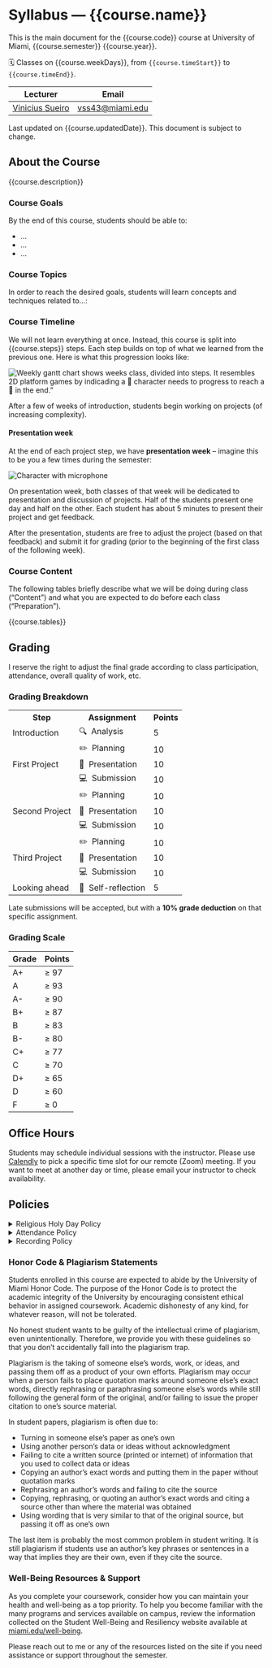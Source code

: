 # Syllabus — {{course.name}}

This is the main document for the {{course.code}} course at University of Miami, {{course.semester}} {{course.year}}.

🗓 Classes on {{course.weekDays}}, from `{{course.timeStart}}` to `{{course.timeEnd}}`.

| Lecturer                                                          | Email           |
| ----------------------------------------------------------------- | --------------- |
| [Vinicius Sueiro](https://com.miami.edu/profile/vinicius-sueiro/) | vss43@miami.edu |

Last updated on {{course.updatedDate}}. This document is subject to change.

## About the Course

{{course.description}}

### Course Goals

By the end of this course, students should be able to:

- …
- …
- …

### Course Topics

In order to reach the desired goals, students will learn concepts and techniques related to…:

### Course Timeline

We will not learn everything at once. Instead, this course is split into {{course.steps}} steps. Each step builds on top of what we learned from the previous one. Here is what this progression looks like:

![Weekly gantt chart shows weeks class, divided into steps. It resembles 2D platform games by indicading a 🐥 character needs to progress to reach a 🔭 in the end.”](assets/cim643.png)

After a few of weeks of introduction, students begin working on projects (of increasing complexity).

#### Presentation week

At the end of each project step, we have **presentation week** – imagine this to be you a few times during the semester:

![Character with microphone](assets/presentation-week.png)

On presentation week, both classes of that week will be dedicated to presentation and discussion of projects. Half of the students present one day and half on the other. Each student has about 5 minutes to present their project and get feedback.

After the presentation, students are free to adjust the project (based on that feedback) and submit it for grading (prior to the beginning of the first class of the following week).

### Course Content

The following tables briefly describe what we will be doing during class (“Content”) and what you are expected to do before each class (“Preparation”).

{{course.tables}}

## Grading

I reserve the right to adjust the final grade according to class participation, attendance, overall
quality of work, etc.

### Grading Breakdown

<table>
    <tr>
        <th>Step</th>
        <th>Assignment</th>
        <th>Points</th>
    </tr>
    <tr>
        <td>Introduction</td>
        <td>🔍 &nbsp;Analysis</td>
        <td>5</td>
    </tr>
    <tr>
        <td rowspan=3>First Project</td>
        <td>✏️ &nbsp;Planning</td>
        <td>10</td>
    </tr>
    <tr>
        <td>🎤 &nbsp;Presentation</td>
        <td>10</td>
    </tr>
    <tr>
        <td>💻 &nbsp;Submission</td>
        <td>10</td>
    </tr>
    <tr>
        <td rowspan=3>Second Project</td>
        <td>✏️ &nbsp;Planning</td>
        <td>10</td>
    </tr>
    <tr>
        <td>🎤 &nbsp;Presentation</td>
        <td>10</td>
    </tr>
    <tr>
        <td>💻 &nbsp;Submission</td>
        <td>10</td>
    </tr>
    <tr>
        <td rowspan=3>Third Project</td>
        <td>✏️ &nbsp;Planning</td>
        <td>10</td>
    </tr>
    <tr>
        <td>🎤 &nbsp;Presentation</td>
        <td>10</td>
    </tr>
    <tr>
        <td>💻 &nbsp;Submission</td>
        <td>10</td>
    </tr>
    <tr>
        <td>Looking ahead</td>
        <td>🔭 &nbsp;Self-reflection</td>
        <td>5</td>
    </tr>
</table>

Late submissions will be accepted, but with a **10% grade deduction** on that specific assignment.

### Grading Scale

| Grade | Points |
| ----- | ------ |
| A+    | ≥ 97   |
| A     | ≥ 93   |
| A-    | ≥ 90   |
| B+    | ≥ 87   |
| B     | ≥ 83   |
| B-    | ≥ 80   |
| C+    | ≥ 77   |
| C     | ≥ 70   |
| D+    | ≥ 65   |
| D     | ≥ 60   |
| F     | ≥ 0    |

## Office Hours

Students may schedule individual sessions with the instructor. Please use [Calendly](https://calendly.com/vsueiro/office-hours) to pick a specific time slot for our remote (Zoom) meeting. If you want to meet at another day or time, please email your instructor to check availability.

## Policies

<details>
    <summary>Religious Holy Day Policy</summary>
    It is the student’s obligation to provide faculty members with notice of the dates they will be absent for religious holy days. Students are responsible for material covered in class regardless of their presence. The University’s complete Religious Holy Day Policy can be found in the current Bulletin.
</details>

<details>
    <summary>Attendance Policy</summary>
    Class attendance is critical to the success of hands-on classes, including class participation in discussions and completion of in-class assignments. All students are responsible for material covered in the classroom regardless of their presence; therefore, check the class Blackboard for announcements, assignment requirements and due dates. Do not email your instructor to find out what has been posted to Blackboard.
</details>

<details>
    <summary>Recording Policy</summary>
    Students are expressly prohibited from recording any part of this course. If any recordings are available to students, they are intended to supplement the classroom experience. Students are expected to follow appropriate University policies and maintain the security of passwords used to access recorded lectures. Recordings may not be reproduced, shared with those not in the class, or uploaded to other online environments.

    If the instructor or a University of Miami office plans any other uses for the recordings, beyond this class, students identifiable in the recordings will be notified to request consent prior to such use. Instructors are the copyright owner of the courseware; individual recordings of the materials on Blackboard and/or of the virtual sessions are not allowed; and that such materials cannot be shared outside the physical or virtual classroom environment.

</details>

### Honor Code & Plagiarism Statements

Students enrolled in this course are expected to abide by the University of Miami Honor Code. The purpose of the Honor Code is to protect the academic integrity of the University by encouraging consistent ethical behavior in assigned coursework. Academic dishonesty of any kind, for whatever reason, will not be tolerated.

No honest student wants to be guilty of the intellectual crime of plagiarism, even unintentionally. Therefore, we provide you with these guidelines so that you don’t accidentally fall into the plagiarism trap.

Plagiarism is the taking of someone else’s words, work, or ideas, and passing them off as a product of your own efforts. Plagiarism may occur when a person fails to place quotation marks around someone else’s exact words, directly rephrasing or paraphrasing someone else’s words while still following the general form of the original, and/or failing to issue the proper citation to one’s source material.

In student papers, plagiarism is often due to:

- Turning in someone else’s paper as one’s own
- Using another person’s data or ideas without acknowledgment
- Failing to cite a written source (printed or internet) of information that you used to collect data or ideas
- Copying an author’s exact words and putting them in the paper without quotation marks
- Rephrasing an author’s words and failing to cite the source
- Copying, rephrasing, or quoting an author’s exact words and citing a source other than where the material was obtained
- Using wording that is very similar to that of the original source, but passing it off as one’s own

The last item is probably the most common problem in student writing. It is still plagiarism if students use an author’s key phrases or sentences in a way that implies they are their own, even if they cite the source.

### Well-Being Resources & Support

As you complete your coursework, consider how you can maintain your health and well-being as a top priority. To help you become familiar with the many programs and services available on campus, review the information collected on the Student Well-Being and Resiliency website available at [miami.edu/well-being](https://miami.edu/well-being).

Please reach out to me or any of the resources listed on the site if you need assistance or support throughout the semester.
